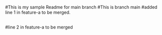 #This is my sample Readme for main branch
#This is branch main
#added line 1 in feature-a to be merged.

<br>
#line 2 in feature-a to be merged


